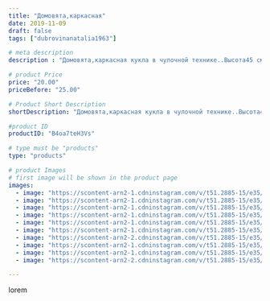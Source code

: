 ```yaml
---
title: "Домовята,каркасная"
date: 2019-11-09
draft: false
tags: ["dubrovinanatalia1963"]

# meta description
description : "Домовята,каркасная кукла в чулочной технике..Высота45 см.Ножки ,ручки,туловище гнутся.Ждут своего хозяина"

# product Price
price: "20.00"
priceBefore: "25.00"

# Product Short Description
shortDescription: "Домовята,каркасная кукла в чулочной технике..Высота45 см.Ножки ,ручки,туловище гнутся.Ждут своего хозяина"

#product ID
productID: "B4oa7teH3Vs"

# type must be "products"
type: "products"

# product Images
# first image will be shown in the product page
images:
  - image: "https://scontent-arn2-1.cdninstagram.com/v/t51.2885-15/e35/74791435_234275350886418_6154884069608672792_n.jpg?_nc_ht=scontent-arn2-1.cdninstagram.com&_nc_cat=106&_nc_ohc=EHgpuhqlhBwAX-EotLk&tp=1&oh=4803db0ebce61ea9a3ee99698983831f&oe=605D2199&ig_cache_key=MjE3MzEwNTI2OTE5MDM4MjQyNQ%3D%3D.2"
  - image: "https://scontent-arn2-1.cdninstagram.com/v/t51.2885-15/e35/72576138_2880816991930599_7901377355658661259_n.jpg?_nc_ht=scontent-arn2-1.cdninstagram.com&_nc_cat=103&_nc_ohc=GBxw8DR9lBoAX_p_4D4&tp=1&oh=badeca413867b567e9a545702b04215f&oe=605A2ADE&ig_cache_key=MjE3MzEwNTI2OTE2NTExMDE5Mw%3D%3D.2"
  - image: "https://scontent-arn2-1.cdninstagram.com/v/t51.2885-15/e35/72201781_533695707450561_2550370706967992904_n.jpg?_nc_ht=scontent-arn2-1.cdninstagram.com&_nc_cat=109&_nc_ohc=AsNabZULFr4AX8ACzzv&tp=1&oh=c461ce135cf934afdbf94fcc9aa8ebc5&oe=605AEA28&ig_cache_key=MjE3MzEwNTI2OTE4MTk0OTE5NQ%3D%3D.2"
  - image: "https://scontent-arn2-1.cdninstagram.com/v/t51.2885-15/e35/75595350_753568418448373_5991500628612525765_n.jpg?_nc_ht=scontent-arn2-1.cdninstagram.com&_nc_cat=101&_nc_ohc=1htBiz7J_PYAX9hLVHx&tp=1&oh=50da4a10c125ca7c70bb96520665a71d&oe=605BFC8F&ig_cache_key=MjE3MzEwNTI2OTIxNTM0NjE5NQ%3D%3D.2"
  - image: "https://scontent-arn2-1.cdninstagram.com/v/t51.2885-15/e35/74634292_148851323127899_6300882127039465281_n.jpg?_nc_ht=scontent-arn2-1.cdninstagram.com&_nc_cat=111&_nc_ohc=QrpNoYJCWGgAX_UbT2F&tp=1&oh=e0110e91e16687af0016719cae57c6a1&oe=605C2B4D&ig_cache_key=MjE3MzEwNTI2OTE5ODU2NzU3NQ%3D%3D.2"
  - image: "https://scontent-arn2-1.cdninstagram.com/v/t51.2885-15/e35/71735845_144647510175393_5302518950620412505_n.jpg?_nc_ht=scontent-arn2-1.cdninstagram.com&_nc_cat=109&_nc_ohc=6MVP1yKo8zkAX_-zARn&tp=1&oh=df65fe541c82b3fd826d88f1f99b83ac&oe=605AFD9C&ig_cache_key=MjE3MzEwNTI2OTIyMzcyMTk0OQ%3D%3D.2"
  - image: "https://scontent-arn2-2.cdninstagram.com/v/t51.2885-15/e35/75454093_1387529041410413_2819611139540029817_n.jpg?_nc_ht=scontent-arn2-2.cdninstagram.com&_nc_cat=105&_nc_ohc=UDqlLLvLhJ8AX-kOQPO&tp=1&oh=e73075458972af57f8f1bb7c8ed17b12&oe=605C0F24&ig_cache_key=MjE3MzEwNTI2OTE5ODY2NTcxNA%3D%3D.2"
  - image: "https://scontent-arn2-1.cdninstagram.com/v/t51.2885-15/e35/72085756_2550440771709784_4268555707870546836_n.jpg?_nc_ht=scontent-arn2-1.cdninstagram.com&_nc_cat=104&_nc_ohc=Uw5tMeZx9lUAX810qOK&se=7&tp=1&oh=1dc977a7222ab20bae90810246ab57ec&oe=605D9154&ig_cache_key=MjE3MzEwNTI2OTE3MzYwNjY0MA%3D%3D.2"
  - image: "https://scontent-arn2-1.cdninstagram.com/v/t51.2885-15/e35/72608556_3102969373109546_6851222683070860621_n.jpg?_nc_ht=scontent-arn2-1.cdninstagram.com&_nc_cat=102&_nc_ohc=wdsklIL81mMAX-Z0LWS&se=7&tp=1&oh=03169712af5c6e802e07c7ac9d65abe8&oe=605D1BD7&ig_cache_key=MjE3MzEwNTI2OTE1NjcxMzEwOQ%3D%3D.2"
  - image: "https://scontent-arn2-2.cdninstagram.com/v/t51.2885-15/e35/72647976_174211530393548_6747382169013355830_n.jpg?_nc_ht=scontent-arn2-2.cdninstagram.com&_nc_cat=108&_nc_ohc=Dq6s98T5G2IAX_T3-I1&se=7&tp=1&oh=4af5a58a27afd75f1fe2926b28120ba2&oe=605AE52F&ig_cache_key=MjE3MzEwNTI2OTIwNzE0NDU4OQ%3D%3D.2"

---
```

lorem
